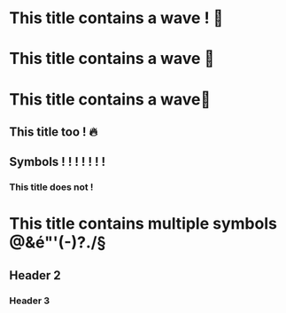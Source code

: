 # This title contains a wave ! :ocean:

# This title contains a wave :ocean:

# This title contains a wave:ocean:

## This title too ! :fire:

## Symbols ! ! ! !  !   !    !

### This title does not !

# This title contains multiple symbols @&é"'(-)?./§

## Header 2

### Header 3